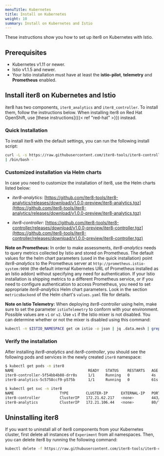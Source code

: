 ```yaml
---
menuTitle: Kubernetes
title: Install on Kubernetes
weight: 10
summary: Install on Kubernetes and Istio
---
```


These instructions show you how to set up iter8 on Kubernetes with Istio.

## Prerequisites

* Kubernetes v1.11 or newer.
* Istio v1.1.5 and newer.
* Your Istio installation must have at least the **istio-pilot**, **telemetry** and **Prometheus** enabled.

## Install iter8 on Kubernetes and Istio

iter8 has two components, `iter8_analytics` and `iter8_controller`. To install them, follow the instructions below. When installing iter8 on Red Hat OpenShift, use [these instructions]({{< ref "red-hat" >}}) instead.

### Quick Installation

To install iter8 with the default settings, you can run the following install script:

```bash
curl -L -s https://raw.githubusercontent.com/iter8-tools/iter8-controller/v1.0.0-preview/install/install.sh \
| /bin/bash -
```

### Customized installation via Helm charts

In case you need to customize the installation of iter8, use the Helm charts listed below:

* *iter8-analytics*: [https://github.com/iter8-tools/iter8-analytics/releases/download/v1.0.0-preview/iter8-analytics.tgz](https://github.com/iter8-tools/iter8-analytics/releases/download/v1.0.0-preview/iter8-analytics.tgz)

* *iter8-controller*: [https://github.com/iter8-tools/iter8-controller/releases/download/v1.0.0-preview/iter8-controller.tgz](https://github.com/iter8-tools/iter8-controller/releases/download/v1.0.0-preview/iter8-controller.tgz)

**Note on Prometheus:** In order to make assessments, *iter8-analytics* needs to query metrics collected by Istio and stored on Prometheus. The default values for the helm chart parameters (used in the quick installation) point *iter8-analytics* to the Prometheus server at `http://prometheus.istio-system:9090` (the default internal Kubernetes URL of Prometheus installed as an Istio addon) without specifying any need for authentication. If your Istio installation is shipping metrics to a different Prometheus service, or if you need to configure authentication to access Prometheus, you need to set appropriate *iter8-analytics* Helm chart parameters. Look in the section `metricsBackend` of the Helm chart's `values.yaml` file for details.

**Note on Istio Telemetry:** When deploying *iter8-controller* using helm, make sure to set the parameter `istioTelemetry` to conform with your environment. Possible values are `v1` or `v2`. Use `v1` if the Istio mixer is not disabled. You can determine whether or not the mixer is disabled using this command:

```bash
kubectl -n $ISTIO_NAMESPACE get cm istio -o json | jq .data.mesh | grep -o 'disableMixerHttpReports: [A-Za-z]\+' | cut -d ' ' -f2
```

### Verify the installation

After installing *iter8-analytics* and *iter8-controller*, you should see the following pods and services in the newly created `iter8` namespace:

```bash
$ kubectl get pods -n iter8
NAME                                  READY   STATUS    RESTARTS   AGE
iter8-controller-5f54bb4b88-drr8s     1/1     Running   0          4s
iter8-analytics-5c5758ccf9-p575b      1/1     Running   0          61s
```

```bash
$ kubectl get svc -n iter8
NAME                     TYPE        CLUSTER-IP      EXTERNAL-IP   PORT(S)   AGE
iter8-controller         ClusterIP   172.21.62.217   <none>        443/TCP   20s
iter8-analytics          ClusterIP   172.21.106.44   <none>        80/TCP    76s
```

## Uninstalling iter8

If you want to uninstall all of iter8 components from your Kubernetes cluster, first delete all instances of `Experiment` from all namespaces. Then, you can delete iter8 by running the following command:

```bash
kubectl delete -f https://raw.githubusercontent.com/iter8-tools/iter8-controller/v1.0.0-preview/install/iter8-controller.yaml
```
